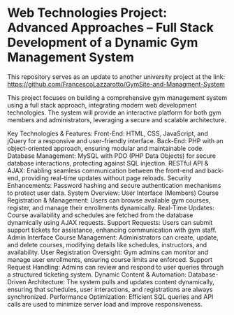 # Web Technologies Project: Advanced Approaches – Full Stack Development of a Dynamic Gym Management System
This repository serves as an update to another university project at the link: https://github.com/FrancescoLazzarotto/GymSite-and-Managment-System

This project focuses on building a comprehensive gym management system using a full stack approach, integrating modern web development technologies. The system will provide an interactive platform for both gym members and administrators, leveraging a secure and scalable architecture.

Key Technologies & Features:
Front-End: HTML, CSS, JavaScript, and jQuery for a responsive and user-friendly interface.
Back-End: PHP with an object-oriented approach, ensuring modular and maintainable code.
Database Management: MySQL with PDO (PHP Data Objects) for secure database interactions, protecting against SQL injection.
RESTful API & AJAX: Enabling seamless communication between the front-end and back-end, providing real-time updates without page reloads.
Security Enhancements: Password hashing and secure authentication mechanisms to protect user data.
System Overview:
User Interface (Members)
Course Registration & Management: Users can browse available gym courses, register, and manage their enrollments dynamically.
Real-Time Updates: Course availability and schedules are fetched from the database dynamically using AJAX requests.
Support Requests: Users can submit support tickets for assistance, enhancing communication with gym staff.
Admin Interface
Course Management: Administrators can create, update, and delete courses, modifying details like schedules, instructors, and availability.
User Registration Oversight: Gym admins can monitor and manage user enrollments, ensuring course limits are enforced.
Support Request Handling: Admins can review and respond to user queries through a structured ticketing system.
Dynamic Content & Automation:
Database-Driven Architecture: The system pulls and updates content dynamically, ensuring that schedules, user interactions, and registrations are always synchronized.
Performance Optimization: Efficient SQL queries and API calls are used to minimize server load and improve responsiveness.
